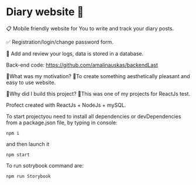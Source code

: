 # Diary website 📰

📋 Mobile friendly website for You to write and track your diary posts.

✅ Registration/login/change password form.

📌 Add and review your logs, data is stored in a database.

Back-end code: https://github.com/amalinauskas/backendLast

🔹What was my motivation?
🔸To create something aesthetically pleasant and easy to use website.

🔹Why did I build this project?
🔸This was one of my projects for ReactJs test.

Profect created with ReactJs + NodeJs + mySQL.

To start projectyou need to install all dependencies or devDependencies from a package.json file, by typing in console:
```
npm i
```
and then launch it
```
npm start
```
To run sotrybook command are:
```
npm run Storybook
```

